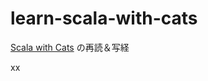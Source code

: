 # learn-scala-with-cats

[Scala with Cats](https://underscore.io/books/scala-with-cats/) の再読＆写経

xx
